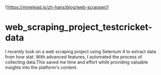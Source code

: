 ![https://minelead.io/zh-hans/blog/web-scrapper/]
# web_scraping_project_testcricket-data
 I recently took on a web scraping project using Selenium 4 to extract data from how stat. With advanced features, I automated the process of collecting data.This saved me time and effort while providing valuable insights into the platform's content.
